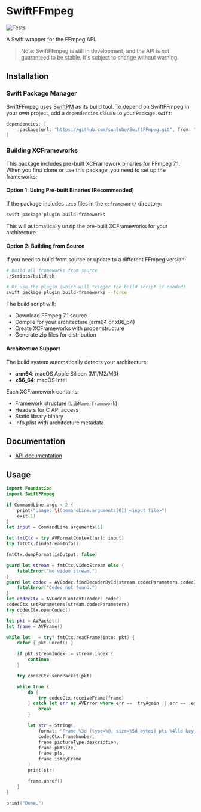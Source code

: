 # SwiftFFmpeg

![Tests](https://github.com/stovak/SwiftFFMpeg/actions/workflows/tests.yml/badge.svg)

A Swift wrapper for the FFmpeg API.

> Note: SwiftFFmpeg is still in development, and the API is not guaranteed to be stable. It's subject to change without warning.

## Installation

### Swift Package Manager

SwiftFFmpeg uses [SwiftPM](https://swift.org/package-manager/) as its build tool. To depend on SwiftFFmpeg in your own project, add a `dependencies` clause to your `Package.swift`:

```swift
dependencies: [
    .package(url: "https://github.com/sunlubo/SwiftFFmpeg.git", from: "1.0.0")
]
```

### Building XCFrameworks

This package includes pre-built XCFramework binaries for FFmpeg 7.1. When you first clone or use this package, you need to set up the frameworks:

#### Option 1: Using Pre-built Binaries (Recommended)

If the package includes `.zip` files in the `xcframework/` directory:

```bash
swift package plugin build-frameworks
```

This will automatically unzip the pre-built XCFrameworks for your architecture.

#### Option 2: Building from Source

If you need to build from source or update to a different FFmpeg version:

```bash
# Build all frameworks from source
./Scripts/build.sh

# Or use the plugin (which will trigger the build script if needed)
swift package plugin build-frameworks --force
```

The build script will:
- Download FFmpeg 7.1 source
- Compile for your architecture (arm64 or x86_64)
- Create XCFrameworks with proper structure
- Generate zip files for distribution

#### Architecture Support

The build system automatically detects your architecture:
- **arm64**: macOS Apple Silicon (M1/M2/M3)
- **x86_64**: macOS Intel

Each XCFramework contains:
- Framework structure (`LibName.framework`)
- Headers for C API access
- Static library binary
- Info.plist with architecture metadata

## Documentation

- [API documentation](https://sunlubo.github.io/SwiftFFmpeg)

## Usage

```swift
import Foundation
import SwiftFFmpeg

if CommandLine.argc < 2 {
    print("Usage: \(CommandLine.arguments[0]) <input file>")
    exit(1)
}
let input = CommandLine.arguments[1]

let fmtCtx = try AVFormatContext(url: input)
try fmtCtx.findStreamInfo()

fmtCtx.dumpFormat(isOutput: false)

guard let stream = fmtCtx.videoStream else {
    fatalError("No video stream.")
}
guard let codec = AVCodec.findDecoderById(stream.codecParameters.codecId) else {
    fatalError("Codec not found.")
}
let codecCtx = AVCodecContext(codec: codec)
codecCtx.setParameters(stream.codecParameters)
try codecCtx.openCodec()

let pkt = AVPacket()
let frame = AVFrame()

while let _ = try? fmtCtx.readFrame(into: pkt) {
    defer { pkt.unref() }

    if pkt.streamIndex != stream.index {
        continue
    }

    try codecCtx.sendPacket(pkt)

    while true {
        do {
            try codecCtx.receiveFrame(frame)
        } catch let err as AVError where err == .tryAgain || err == .eof {
            break
        }

        let str = String(
            format: "Frame %3d (type=%@, size=%5d bytes) pts %4lld key_frame %d",
            codecCtx.frameNumber,
            frame.pictureType.description,
            frame.pktSize,
            frame.pts,
            frame.isKeyFrame
        )
        print(str)

        frame.unref()
    }
}

print("Done.")
```
